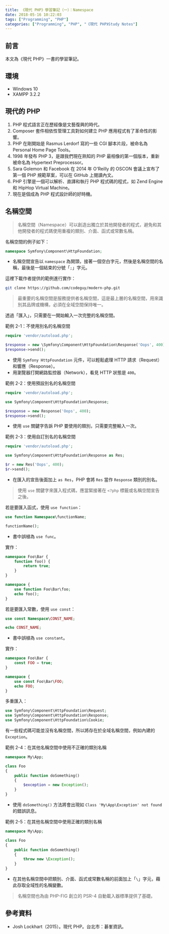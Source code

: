 ```yaml
---
title: 《現代 PHP》學習筆記（一）：Namespace
date: 2018-05-16 10:22:03
tags: ["Programming", "PHP"]
categories: ["Programming", "PHP", "《現代 PHP》Study Notes"]
---
```


## 前言

本文為《現代 PHP》一書的學習筆記。

## 環境

- Windows 10
- XAMPP 3.2.2

## 現代的 PHP

1. PHP 程式語言正在歷經像是文藝復興的時代。
2. Composer 套件相依性管理工具對如何建立 PHP 應用程式有了革命性的影響。
3. PHP 在剛開始是 Rasmus Lerdorf 寫的一些 CGI 腳本片段，被命名為 Personal Home Page Tools。
4. 1998 年發布 PHP 3，是跟我們現在熟知的 PHP 最相像的第一個版本，重新被命名為 Hypertext Preprocessor。
5. Sara Golemon 和 Facebook 在 2014 年 O'Reilly 的 OSCON 會議上宣布了第一個 PHP 規範草案，可以在 GitHub 上閱讀內文。
6. PHP 引擎是一個可以解析、直譯和執行 PHP 程式碼的程式，如 Zend Engine 和 HipHop Virtual Machine。
7. 現在是個成為 PHP 程式設計師的好時機。

## 名稱空間

> 名稱空間（Namespace）可以創造出獨立於其他開發者的程式，避免和其他開發者的程式碼使用重複的類別、介面、函式或常數名稱。

名稱空間的例子如下：

```php
namespace Symfony\Component\HttpFoundation;
```

- 名稱空間宣告以 `namespace` 為開頭，接著一個空白字元，然後是名稱空間的名稱，最後是一個結束的分號「`;`」字元。

這裡下載作者提供的範例進行實作：

```bash
git clone https://github.com/codeguy/modern-php.git
```

> 最重要的名稱空間是服務提供者名稱空間，這是最上層的名稱空間，用來識別其品牌或機構，必須在全域空間保持唯一。

透過「匯入」，只需要在一開始輸入一次完整的名稱空間。

範例 2-1：不使用別名的名稱空間

```php
require 'vendor/autoload.php';

$response = new \Symfony\Component\HttpFoundation\Response('Oops', 400);
$response->send();
```

- 使用 `Symfony HttpFoundation` 元件，可以輕鬆處理 HTTP 請求（Request）和響應（Response）。
- 用瀏覽器打開網路監控器（Network），看見 HTTP 狀態是 `400`。

範例 2-2：使用預設別名的名稱空間

```php
require 'vendor/autoload.php';

use Symfony\Component\HttpFoundation\Response;

$response = new Response('Oops', 400);
$response->send();
```

- 使用 `use` 關鍵字告訴 PHP 要使用的類別，只需要完整輸入一次。

範例 2-3：使用自訂別名的名稱空間

```php
require 'vendor/autoload.php';

use Symfony\Component\HttpFoundation\Response as Res;

$r = new Res('Oops', 400);
$r->send();
```

- 在匯入的宣告後面加上 `as Res`，PHP 會將 `Res` 當作 `Response` 類別的別名。

> 使用 `use` 關鍵字來匯入程式碼，應當緊接著在 `<?php` 標籤或名稱空間宣告之後。

若是要匯入函式，使用 `use function`：

```php
use function Namespace\functionName;

functionName();
```

- 書中誤植為 `use func`。

實作：

```php
namespace Foo\Bar {
    function foo() {
        return true;
    }
}

namespace {
    use function Foo\Bar\foo;
    echo foo();
}
```

若是要匯入常數，使用 `use const`：

```php
use const Namespace\CONST_NAME;

echo CONST_NAME;
```

- 書中誤植為 `use constant`。

實作：

```php
namespace Foo\Bar {
    const FOO = true;
}

namespace {
    use const Foo\Bar\FOO;
    echo FOO;
}
```

多重匯入：

```php
use Symfony\Component\HttpFoundation\Request;
use Symfony\Component\HttpFoundation\Response;
use Symfony\Component\HttpFoundation\Cookie;
```

有一些程式碼可能並沒有名稱空間，所以將存在於全域名稱空間，例如內建的 `Exception`。

範例 2-4：在其他名稱空間中使用不正確的類別名稱

```php
namespace My\App;

class Foo
{
    public function doSomething()
    {
        $exception = new Exception();
    }
}
```

- 使用 `doSomething()` 方法將會出現如 `Class 'My\App\Exception' not found` 的錯誤訊息。

範例 2-5：在其他名稱空間中使用正確的類別名稱

```php
namespace My\App;

class Foo
{
    public function doSomething()
    {
        throw new \Exception();
    }
}
```

- 在其他名稱空間中把類別、介面、函式或常數名稱的前面加上「`\`」字元，藉此存取全域性的名稱變數。

> 名稱空間也為由 PHP-FIG 創立的 PSR-4 自動載入器標準提供了基礎。

## 參考資料

- Josh Lockhart（2015）。現代 PHP。台北市：碁峯資訊。

